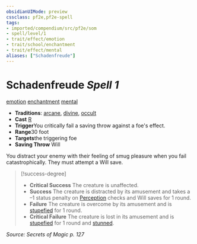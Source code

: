 ```yaml
---
obsidianUIMode: preview
cssclass: pf2e,pf2e-spell
tags:
- imported/compendium/src/pf2e/som
- spell/level/1
- trait/effect/emotion
- trait/school/enchantment
- trait/effect/mental
aliases: ["Schadenfreude"]
---
```

# Schadenfreude *Spell 1*   
[emotion](emotion.md)  [enchantment](enchantment.md)  [mental](mental.md)  

- **Traditions**: [arcane](arcane.md), [divine](divine.md), [occult](occult.md)
- **Cast** [R](chapter-9-playing-the-game.md#Actions "Reaction") 
- **Trigger**You critically fail a saving throw against a foe's effect.
- **Range**30 foot
- **Targets**the triggering foe
- **Saving Throw** Will

You distract your enemy with their feeling of smug pleasure when you fail catastrophically. They must attempt a Will save.

> [!success-degree] 
> - **Critical Success** The creature is unaffected.
> - **Success** The creature is distracted by its amusement and takes a –1 status penalty on [Perception](../skills.md#Perception) checks and Will saves for 1 round.
> - **Failure** The creature is overcome by its amusement and is [stupefied](conditions.md#Stupefied) for 1 round.
> - **Critical Failure** The creature is lost in its amusement and is [stupefied](conditions.md#Stupefied) for 1 round and [stunned](conditions.md#Stunned).

*Source: Secrets of Magic p. 127*